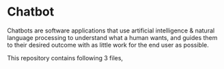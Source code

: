 # Chatbot
Chatbots are software applications that use artificial intelligence & natural language processing to understand what a human wants, and guides them to their desired outcome with as little work for the end user as possible. 

This repository contains following 3 files,
